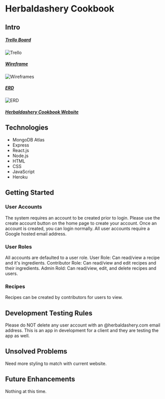 # Herbaldashery Cookbook

## Intro

##### [Trello Board](https://trello.com/b/JRagqZE3/p4-cookbook-react)

![Trello](https://github.com/atheismann/herbaldashery-cookbook/blob/master/public/readme_images/trello.png)

##### [Wireframe](https://xd.adobe.com/view/f04440a6-93ea-423a-4287-30b038dc92f4-8675/)

![Wireframes](https://github.com/atheismann/herbaldashery-cookbook/blob/master/public/readme_images/wireframes.png)

##### [ERD](https://www.lucidchart.com/documents/view/6a10d871-0f40-43a3-a41d-3ffa23fdc820/0_0)

![ERD](https://www.lucidchart.com/publicSegments/view/4933d51e-2664-454d-b6dd-dc6177ae394a/image.png)

##### [Herbaldashery Cookbook Website](https://herbaldashery-cookbook.herokuapp.com)

## Technologies

* MongoDB Atlas
* Express
* React.js
* Node.js
* HTML
* CSS
* JavaScript
* Heroku

## Getting Started

### User Accounts
The system requires an account to be created prior to login.  Please use the create account button on the home page to create your account.  Once an account is created, you can login normally.  All user accounts require a Google hosted email address.

### User Roles
All accounts are defaulted to a user role.
User Role: Can read/view a recipe and it's ingredients.
Contributor Role: Can read/view and edit recipes and their ingredients.
Admin Rold: Can read/view, edit, and delete recipes and users.

### Recipes
Recipes can be created by contributors for users to view.

## Development Testing Rules
Please do NOT delete any user account with an @herbaldashery.com email address.  This is an app in development for a client and they are testing the app as well.

## Unsolved Problems

Need more styling to match with current website.

## Future Enhancements

Nothing at this time.
